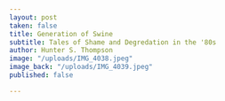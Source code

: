 ```yaml
---
layout: post
taken: false
title: Generation of Swine
subtitle: Tales of Shame and Degredation in the '80s
author: Hunter S. Thompson
image: "/uploads/IMG_4038.jpeg"
image_back: "/uploads/IMG_4039.jpeg"
published: false

---
```

